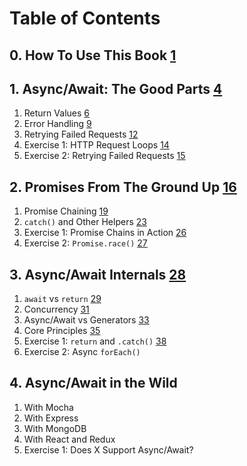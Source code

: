 # Table of Contents

## 0. How To Use This Book [1](#page=2)

## 1. Async/Await: The Good Parts [4](#page=5)

1. Return Values [6](#page=7)
2. Error Handling [9](#page=10)
3. Retrying Failed Requests [12](#page=13)
4. Exercise 1: HTTP Request Loops [14](#page=15)
5. Exercise 2: Retrying Failed Requests [15](#page=16)

## 2. Promises From The Ground Up [16](#page=17)

1. Promise Chaining [19](#page=20)
2. `catch()` and Other Helpers [23](#page=24)
3. Exercise 1: Promise Chains in Action [26](#page=27)
4. Exercise 2: `Promise.race()` [27](#page=28)

## 3. Async/Await Internals [28](#page=29)

1. `await` vs `return` [29](#page=30)
2. Concurrency [31](#page=32)
3. Async/Await vs Generators [33](#page=34)
4. Core Principles [35](#page=36)
5. Exercise 1: `return` and `.catch()` [38](#page=39)
6. Exercise 2: Async `forEach()`

## 4. Async/Await in the Wild

1. With Mocha
2. With Express
3. With MongoDB
4. With React and Redux
5. Exercise 1: Does X Support Async/Await?
